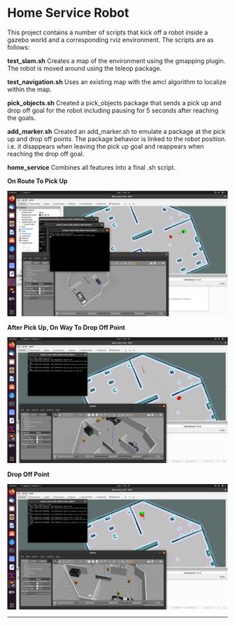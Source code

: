 Home Service Robot
==============================================

This project contains a number of scripts that kick off a robot inside a gazebo world and a corresponding rviz environment. The scripts are as follows:

**test_slam.sh**
Creates a map of the environment using the gmapping plugin. The robot is moved around using the teleop package.

**test_navigation.sh**
Uses an existing map with the amcl algorithm to localize within the map.

**pick_objects.sh**
Created a pick_objects package that sends a pick up and drop off goal for the robot including pausing for 5 seconds after reaching the goals.

**add_marker.sh**
Created an add_marker.sh to emulate a package at the pick up and drop off points. The package behavior is linked to the robot position. i.e. it disappears when leaving the pick up goal and reappears when reaching the drop off goal.

**home_service**
Combines all features into a final .sh script.


**On Route To Pick Up**

![plot](Screenshots/Pickup.png)

**After Pick Up, On Way To Drop Off Point**

![plot](Screenshots/LeftPickUpOnWayToDrop.png)

**Drop Off Point**

![plot](Screenshots/Dropoff.png)

-----------
